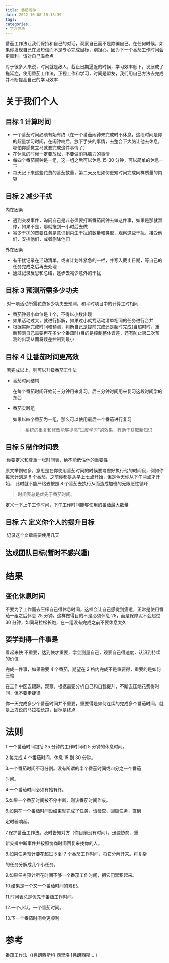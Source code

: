 ```yaml
---
title: 番茄闹钟
date: 2022-10-08 15:18:39
tags:
categories:
- 学习方法
---
```


​ 番茄工作法让我们保持和自己的对话，观察自己而不是欺骗自己。在任何时候，如果你发现自己在发短信而不是专心完成目标，别担心，因为下一个番茄工作时间会更顺利。请对自己温柔点

​ 对于很多人来说，时间就是敌人，截止日期逼近的时候，学习效率低下，发展成了拖延症，使用番茄工作法，正视工作和学习，时间是盟友，我们用自己方法去完成并不断提高自己的学习效率

# 关于我们个人

## 目标 1 计算时间

- 一个番茄时间必须有始有终（在一个番茄闹钟未完成时不休息，这段时间是你的超量学习时间，在闹钟响后，放下手头的事情，去整合下大脑让他去休息，哪怕你感觉立马就要完成这件事情了）
- 在休息的时候一定要放松，不要做消耗脑力的事情
- 每四个番茄闹钟是一组，这一组之后可以休息 15-30 分钟，可以简单的休息一下
- 每天记下来这些花费的番茄数量，第二天反思如何更短时间完成同样质量的内容

## 目标 2 减少干扰

内在因素

- 遇到突发事件，询问自己是非必须要打断番茄闹钟去做这件事，如果是那就暂停，如果不是，那就拖到一小时后去做
- 减少干扰的首要任务是意识到内生干扰的数量和类型，观察这些干扰，接受他们，安排他们，或者删除他们

外在因素

- 有干扰记录在活动清单，或者计划外紧急的一栏，并写入截止日期，等自己的任务完成之后再去处理
- 通过记录反思和总结，逐步去减少意外的干扰

## 目标 3 预测所需多少功夫

​ 对一项活动所需花费多少功夫去预测，和平时项目中的计算工时相同

- 番茄钟最小单位是 1 个，不得以小数出现
- 如果活动过大，就进行拆解，如果过小就找活动清单相同的任务进行合并
- 根据实际完成时间和预测，判断自己是提前完成还是超时完成(当超时时，重新预测自己需要再花多少个番茄时)目的是控制整体误差，还有防止第二次预测的出现从而将误差控制到最小

## 目标 4 让番茄时间更高效

​ 若完成以上，则可以升级番茄工作法

- 番茄时间结构

  在每个番茄时间开始前三分钟用来复习，后三分钟时间用来复习这段时间学的东西

- 番茄实践组

  如果以四个番茄为一组，那么可以使用最后一个番茄进行复习

  > 系统的重复和修改能够提高“过度学习”的效果，有助于获取新知识

## 目标 5 制作时间表

​ 你要定义和尊重一张时间表，绝不能低估他的重要性

原文举例较多，意思是在你使用番茄时间的时候要考虑好执行他的时间段，例如你每天计划是 8 个番茄，之前你都是从早上七点开始，但是今天你从下午两点才开始， 此时就不能严格去按照 8 个番茄去执行从而造成加班的无限恶性循环

> 时间表总是优先于番茄时间。

定义一下上午工作时间，下午工作时间能够使用的番茄最大数量

## 目标 六 定义你个人的提升目标

​ 记录这个文章需要使用几天

## 达成团队目标(暂时不感兴趣)

# 结果

## 变化休息时间

不要为了工作而去压榨自己得休息时间，这样会让自己感觉到疲惫，正常是使用番茄一组之后休息 25 分钟，这样做得目的不是必须休息 25，而是保障泥不会超过 30 分钟，如同马拉松长跑，在一组没有完成之前不要休息太久

## 要学到得一件事是

看起来快 不重要，达到快才重要，学会测量自己，观察自己得速度，认识到持续的价值

完成一件事，如果需要 4 个番茄，期望在 2 格内完成不是重要得，重要的是如何压缩

在工作中区去跟踪，观察，根据需要分析自己和自我提升，不断去压缩花费得时间，但不要走捷径

你一天完成多少个番茄时间并不重要，重要得是如何连续的完成多个番茄时间，就是上方说的马拉松长跑，目标是终点

# 法则

1.一个番茄时间包括 25 分钟的工作时间和 5 分钟的休息时间。

2.每完成 4 个番茄时间，休息 15 到 30 分钟。

3.一个番茄时间不可分割。没有所谓的半个番茄时间或四分之一个番茄

时间。

4.一个番茄时间必须有始有终。

5.如果一个番茄时间被不停中断，则该番茄时间作废。

6.如果在一个番茄时间没结束就完成了任务，请检查、回顾任务，直到

定时器响起。

7.保护番茄工作法。及时告知对方（你目前没有时间），迅速协商、重

新安排中断事件并按照协商时间回复来找你的人。

8.如果任务预计要花超过 5 到 7 个番茄工作时间，将它分解开来。将复杂

的任务分解成几个小任务。

9.如果任务预计所花时间不够一个番茄工作时间，把它们累积起来。

10.结果是一个又一个番茄时间的累积。

11.时间表总是优先于番茄工作时间。

12.一个小队，一个番茄时间。

13.下一个番茄时间会更顺利

# 参考

番茄工作法（(弗朗西斯科·西里洛 [弗朗西斯... ）
